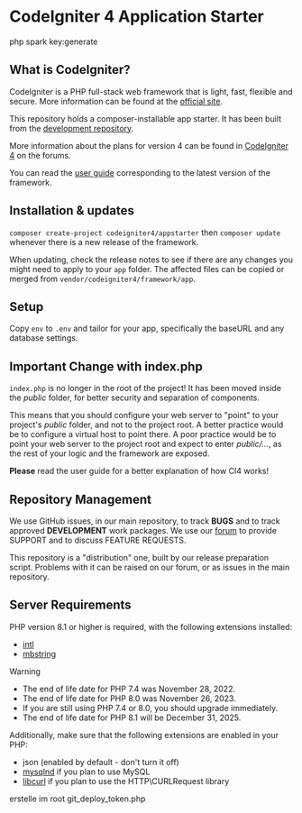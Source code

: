 # CodeIgniter 4 Application Starter

php spark key:generate


## What is CodeIgniter?

CodeIgniter is a PHP full-stack web framework that is light, fast, flexible and secure.
More information can be found at the [official site](https://codeigniter.com).

This repository holds a composer-installable app starter.
It has been built from the
[development repository](https://github.com/codeigniter4/CodeIgniter4).

More information about the plans for version 4 can be found in [CodeIgniter 4](https://forum.codeigniter.com/forumdisplay.php?fid=28) on the forums.

You can read the [user guide](https://codeigniter.com/user_guide/)
corresponding to the latest version of the framework.

## Installation & updates

`composer create-project codeigniter4/appstarter` then `composer update` whenever
there is a new release of the framework.

When updating, check the release notes to see if there are any changes you might need to apply
to your `app` folder. The affected files can be copied or merged from
`vendor/codeigniter4/framework/app`.

## Setup

Copy `env` to `.env` and tailor for your app, specifically the baseURL
and any database settings.

## Important Change with index.php

`index.php` is no longer in the root of the project! It has been moved inside the *public* folder,
for better security and separation of components.

This means that you should configure your web server to "point" to your project's *public* folder, and
not to the project root. A better practice would be to configure a virtual host to point there. A poor practice would be to point your web server to the project root and expect to enter *public/...*, as the rest of your logic and the
framework are exposed.

**Please** read the user guide for a better explanation of how CI4 works!

## Repository Management

We use GitHub issues, in our main repository, to track **BUGS** and to track approved **DEVELOPMENT** work packages.
We use our [forum](http://forum.codeigniter.com) to provide SUPPORT and to discuss
FEATURE REQUESTS.

This repository is a "distribution" one, built by our release preparation script.
Problems with it can be raised on our forum, or as issues in the main repository.

## Server Requirements

PHP version 8.1 or higher is required, with the following extensions installed:

- [intl](http://php.net/manual/en/intl.requirements.php)
- [mbstring](http://php.net/manual/en/mbstring.installation.php)

> [!WARNING]
> - The end of life date for PHP 7.4 was November 28, 2022.
> - The end of life date for PHP 8.0 was November 26, 2023.
> - If you are still using PHP 7.4 or 8.0, you should upgrade immediately.
> - The end of life date for PHP 8.1 will be December 31, 2025.

Additionally, make sure that the following extensions are enabled in your PHP:

- json (enabled by default - don't turn it off)
- [mysqlnd](http://php.net/manual/en/mysqlnd.install.php) if you plan to use MySQL
- [libcurl](http://php.net/manual/en/curl.requirements.php) if you plan to use the HTTP\CURLRequest library



erstelle im root git_deploy_token.php
<?php
// The secret token to add as a GitHub or GitLab secret, or otherwise as https://www.example.com/?token=secret-token
define("TOKEN", "");


# migration : 

UPDATE wpei_ff_scheduled_actions SET `data` = REPLACE(`data`, 'https://mygalaxis.primeno.ch/verification/webhook', 'https://my.offertenschweiz.ch/form/webhook');
UPDATE wpei_ff_scheduled_actions SET `data` = REPLACE(`data`, 'https://mygalaxis.primeno.ch/form/webhook', 'https://my.offertenschweiz.ch/form/webhook');


UPDATE wpei_fluentform_form_meta SET `value` = REPLACE(`value`, 'https:\/\/mygalaxis.primeno.ch\/form\/handle', 'https://my.offertenschweiz.ch\/form\/handle');
UPDATE wpei_fluentform_form_meta SET `value` = REPLACE(`value`, 'mygalaxis.primeno.ch', 'my.offertenschweiz.ch');
UPDATE wpei_fluentform_form_meta SET `value` = REPLACE(`value`, 'next_url_action={inputs.next_url_action}&name={inputs.names}&service_url={inputs.service_url}&uuid={inputs.uuid}', 'additional_service={inputs.additional_service}&refurl={wp.site_url}&service_url={inputs.service_url}&uuid={inputs.uuid}');





